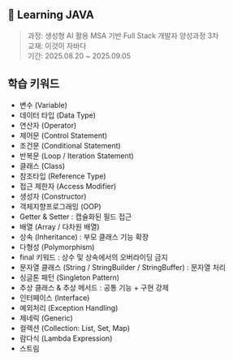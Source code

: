 ## 📖 Learning JAVA

> 과정: 생성형 AI 활용 MSA 기반 Full Stack 개발자 양성과정 3차<br />
교재: 이것이 자바다<br />
기간: 2025.08.20 ~ 2025.09.05

## 학습 키워드

- 변수 (Variable) 
- 데이터 타입 (Data Type)
- 연산자 (Operator)
- 제어문 (Control Statement)  
- 조건문 (Conditional Statement) 
- 반복문 (Loop / Iteration Statement)
- 클래스 (Class)
- 참조타입 (Reference Type)
- 접근 제한자 (Access Modifier)
- 생성자 (Constructor)  
- 객체지향프로그래밍 (OOP) 
- Getter & Setter : 캡슐화된 필드 접근  
- 배열 (Array / 다차원 배열)  
- 상속 (Inheritance) : 부모 클래스 기능 확장  
- 다형성 (Polymorphism)   
- final 키워드 : 상수 및 상속에서의 오버라이딩 금지  
- 문자열 클래스 (String / StringBuilder / StringBuffer) : 문자열 처리  
- 싱글톤 패턴 (Singleton Pattern)   
- 추상 클래스 & 추상 메서드 : 공통 기능 + 구현 강제  
- 인터페이스 (Interface)  
- 예외처리 (Exception Handling)  
- 제네릭 (Generic)  
- 컬렉션 (Collection: List, Set, Map)  
- 람다식 (Lambda Expression)
- 스트림


  
  

